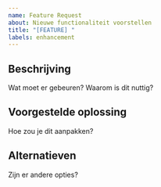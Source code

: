 ```yaml
---
name: Feature Request
about: Nieuwe functionaliteit voorstellen
title: "[FEATURE] "
labels: enhancement
---
```


## Beschrijving
Wat moet er gebeuren? Waarom is dit nuttig?

## Voorgestelde oplossing
Hoe zou je dit aanpakken?

## Alternatieven
Zijn er andere opties?